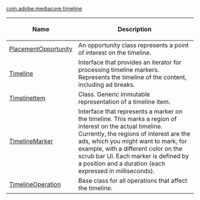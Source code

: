 ---
---

[com.adobe.mediacore.timeline](http://help.adobe.com/en_US/primetime/api/psdk/javadoc_1.4/com/adobe/mediacore/timeline/package-summary.html)
<table frame="all" colsep="1" rowsep="1" id="table_6752E908BA6546549619994A3F7D5F87"> 
 <tgroup cols="2" colsep="1" rowsep="1" class="FormatA"> 
  <colspec colnum="1" colname="1" colwidth="26*" /> 
  <colspec colnum="2" colname="2" colwidth="74*" /> 
  <thead> 
   <tr rowsep="1"> 
    <th colname="1" class="entry">Name</th> 
    <th colname="2" class="entry"> <p>Description</p> </th> 
   </tr> 
  </thead> 
  <tbody> 
   <tr rowsep="1"> 
    <td colname="1"><span class="codeph"><a href="http://help.adobe.com/en_US/primetime/api/psdk/javadoc_1.4/com/adobe/mediacore/timeline/PlacementOpportunity.html" format="html" scope="external">PlacementOpportunity</a></span> </td> 
    <td colname="2">An opportunity class represents a point of interest on the timeline.</td> 
   </tr> 
   <tr rowsep="1"> 
    <td colname="1"><a href="http://help.adobe.com/en_US/primetime/api/psdk/javadoc_1.4/com/adobe/mediacore/timeline/Timeline.html" format="html" scope="external">Timeline</a> </td> 
    <td colname="2">Interface that provides an iterator for processing timeline markers. Represents the timeline of the content, including ad breaks.</td> 
   </tr> 
   <tr rowsep="1"> 
    <td colname="1"><span class="codeph"><a href="http://help.adobe.com/en_US/primetime/api/psdk/javadoc_1.4/com/adobe/mediacore/timeline/TimelineItem.html" format="html" scope="external">TimelineItem</a> </span> </td> 
    <td colname="2">Class. Generic immutable representation of a timeline item.</td> 
   </tr> 
   <tr rowsep="1"> 
    <td colname="1"><span class="codeph"><a href="http://help.adobe.com/en_US/primetime/api/psdk/javadoc_1.4/com/adobe/mediacore/timeline/TimelineMarker.html" format="html" scope="external">TimelineMarker</a> </span> </td> 
    <td colname="2">Interface that represents a marker on the timeline. This marks a region of interest on the actual timeline. Currently, the regions of interest are the ads, which you might want to mark, for example, with a different color on the scrub bar UI. Each marker is defined by a position and a duration (each expressed in milliseconds).</td> 
   </tr> 
   <tr rowsep="0"> 
    <td colname="1"><a href="http://help.adobe.com/en_US/primetime/api/psdk/javadoc_1.4/com/adobe/mediacore/timeline/TimelineOperation.html" format="html" scope="external">TimelineOperation</a> </td> 
    <td colname="2">Base class for all operations that affect the timeline.</td> 
   </tr> 
  </tbody> 
 </tgroup> 
</table>

